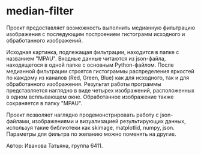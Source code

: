 # median-filter
Проект предоставляет возможность выполнить медианную фильтрацию изображения с последующим построением гистограмм исходного и обработанного изображений.

Исходная картинка, подлежащая фильтрации, находится в папке с названием "MPAU".  Входные данные читаются из json-файла, находящегося в одной папке с основным Python-файлом. После медианной фильтрации строятся гистограммы распределения яркостей по каждому из каналов (Red, Green, Blue) как для исходного, так и для обработанного изображения. Результат работы программы представляется наглядно в виде четырех изображений, расположенных в одном всплывающем окне. Обработанное изображение также сохраняется в папку "MPAU".

Проект позволяет наглядно продемонстрировать работу с json-файлами, изображениями и визуализацией результирующих данных, используя такие библиотеки как skimage, matplotlid, numpy,
json.
Параметры для фильтра по желанию можно поменять на другие.

Автор: Иванова Татьяна, группа 6411.
